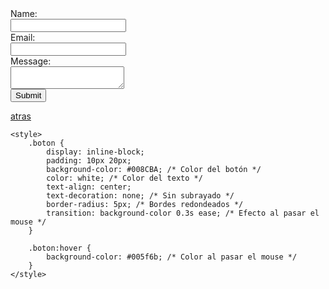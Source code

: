 

<head>
    <title>por favor ingrese los datos que le son requeridos </title>
    <style>
        body {
            background-image: url('fondo n1.jpg');
            background-size: cover;
            background-repeat: no-repeat;
            background-attachment: fixed;
        }
    </style>
</head>
<body>


<form action="/path/to/mailer.php" method="post">
  <label for="name">Name:</label><br>
  <input type="text" id="name" name="name"><br>
  <label for="email">Email:</label><br>
  <input type="email" id="email" name="email"><br>
  <label for="message">Message:</label><br>
  <textarea id="message" name="message"></textarea><br>
  <input type="submit" value="Submit">
  <output name="output"></output>
</form>








<html lang="es">
<head>
    <meta charset="UTF-8">
    <meta name="viewport" content="width=device-width, initial-scale=1.0">
    <title>Botón con Hipervínculo</title>
</head>
<body>
    <a href="https://ice200626.github.io/web-002/" class="boton">atras</a>

    <style>
        .boton {
            display: inline-block;
            padding: 10px 20px;
            background-color: #008CBA; /* Color del botón */
            color: white; /* Color del texto */
            text-align: center;
            text-decoration: none; /* Sin subrayado */
            border-radius: 5px; /* Bordes redondeados */
            transition: background-color 0.3s ease; /* Efecto al pasar el mouse */
        }

        .boton:hover {
            background-color: #005f6b; /* Color al pasar el mouse */
        }
    </style>
